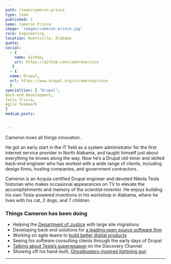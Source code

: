 ```yaml
---
path: /team/cameron-prince
type: team
published: 1
name: Cameron Prince
image: 'images/cameron-prince.jpg'
role: Engineering
location: Huntsville, Alabama
quote:
social: 
  - {
    name: GitHub,
    url: https://github.com/cameronprince
   }
  - {
  name: Drupal,
  url: https://www.drupal.org/u/cameronprince
  }
specialties: [ "Drupal",
Back-end Development,
Tesla Trivia,
Agile Teamwork
]
medium_posts: 

  
---
```


Cameron loves all things innovation.

He got an early start in the IT field as a system administrator for the first internet service provider in North Alabama, and taught himself just about everything he knows along the way. Now he’s a Drupal old-timer and skilled back-end engineer who has worked with a wide range of clients, including design firms, hosting companies, and government contractors.

Cameron is an Acquia certified Drupal engineer and devoted Nikola Tesla historian who makes occasional appearances on TV to elevate the accomplishments and memory of the scientist-inventor. He enjoys building his own Tesla-powered inventions in his workshop in Alabama, where he lives with his cat, 2 dogs, and 7 children.




### Things Cameron has been doing
* Helping the [Department of Justice](https://www.justice.gov/) with large site migrations
* Developing back end solutions for [a leading open source software firm](https://www.redhat.com/en)
* Working on agile teams to [build better digital products](https://www.mediacurrent.com/)
* Seeing his software consulting clients through the early days of Drupal
* [Talking about Tesla’s superweapon](https://www.youtube.com/watch?v=hlWW9WqcGRQ) on the Discovery Channel
* Showing off his hand-built, [Ghostbusters-inspired lightning gun](https://teslauniverse.com/engage/tesla-gun)

-------------------------------

